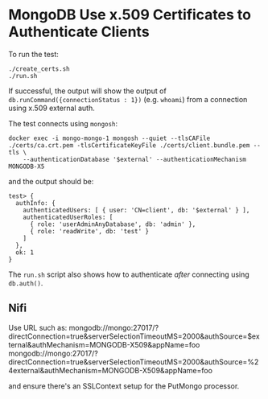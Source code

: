 # MongoDB Use x.509 Certificates to Authenticate Clients

To run the test:
```
./create_certs.sh
./run.sh
```

If successful, the output will show the output of `db.runCommand({connectionStatus : 1})` (e.g. `whoami`) from a connection using x.509 external auth.

The test connects using `mongosh`:
```
docker exec -i mongo-mongo-1 mongosh --quiet --tlsCAFile ./certs/ca.crt.pem -tlsCertificateKeyFile ./certs/client.bundle.pem --tls \
    --authenticationDatabase '$external' --authenticationMechanism MONGODB-X5
```

and the output should be:
```
test> {
  authInfo: {
    authenticatedUsers: [ { user: 'CN=client', db: '$external' } ],
    authenticatedUserRoles: [
      { role: 'userAdminAnyDatabase', db: 'admin' },
      { role: 'readWrite', db: 'test' }
    ]
  },
  ok: 1
}
```

The `run.sh` script also shows how to authenticate *after* connecting using `db.auth()`.

## Nifi

Use URL such as:
mongodb://mongo:27017/?directConnection=true&serverSelectionTimeoutMS=2000&authSource=$external&authMechanism=MONGODB-X509&appName=foo
mongodb://mongo:27017/?directConnection=true&serverSelectionTimeoutMS=2000&authSource=%24external&authMechanism=MONGODB-X509&appName=foo

and ensure there's an SSLContext setup for the PutMongo processor.
